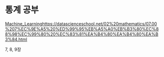 # 통계 공부 
[Machine_Learning](https://datascienceschool.net/02%20mathematics/07.00%207%EC%9E%A5%20%ED%99%95%EB%A5%A0%EB%B3%80%EC%88%98%EC%99%80%20%EC%83%81%EA%B4%80%EA%B4%80%EA%B3%84.html)https://datascienceschool.net/02%20mathematics/07.00%207%EC%9E%A5%20%ED%99%95%EB%A5%A0%EB%B3%80%EC%88%98%EC%99%80%20%EC%83%81%EA%B4%80%EA%B4%80%EA%B3%84.html 

7, 8, 9장
